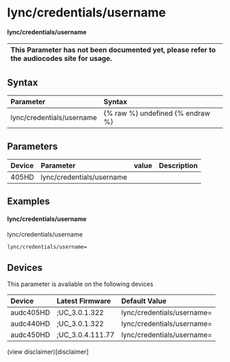﻿---
description: lync/credentials/username
search: false
---

# lync/credentials/username

#### lync/credentials/username


| This Parameter has not been documented yet, please refer to the audiocodes site for usage.  |
| :--- |

## Syntax
| Parameter | Syntax |
| :--- | :--- |
|lync/credentials/username | {% raw %} undefined {% endraw %} |

## Parameters
|Device|Parameter|value|Description|
|:---|:---|:---|:---|
| 405HD | lync/credentials/username |  |  |

## Examples
#### lync/credentials/username

lync/credentials/username

```
lync/credentials/username=
```

## Devices
This parameter is available on the following devices

| Device | Latest Firmware | Default Value |
|:---|:---|:---|
| audc405HD | ;UC_3.0.1.322 | lync/credentials/username= 
| audc440HD | ;UC_3.0.1.322 | lync/credentials/username= 
| audc450HD | ;UC_3.0.4.111.77 | lync/credentials/username= 

(view disclaimer)[disclaimer]
